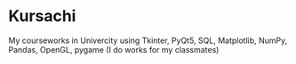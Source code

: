 # Kursachi
My courseworks in Univercity using Tkinter, PyQt5, SQL, Matplotlib, NumPy, Pandas, OpenGL, pygame (I do works for my classmates)
